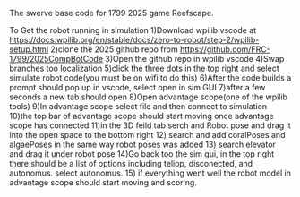 The swerve base code for 1799 2025 game Reefscape.


To Get the robot running in simulation
1)Download wpilib vscode at https://docs.wpilib.org/en/stable/docs/zero-to-robot/step-2/wpilib-setup.html
2)clone the 2025 github repo from https://github.com/FRC-1799/2025CompBotCode
3)Open the github repo in wpilib vscode
4)Swap branches too localization
5)click the three dots in the top right and select simulate robot code(you must be on wifi to do this)
6)After the code builds a prompt should pop up in vscode, select open in sim GUI
7)after a few seconds a new tab should open
8)Open advantage scope(one of the wpilib tools)
9)In advantage scope select file and then connect to simulation 
10)the top bar of advantage scope should start moving once advantage scope has connected
11)in the 3D feild tab serch and Robot pose and drag it into the open space to the bottom right
12) search and add coralPoses and algaePoses in the same way robot poses was added
13) search elevator and drag it under robot pose 
14)Go back too the sim gui, in the top right there should be a list of options including teliop, disconected, and autonomus. select autonomus.
15) if everything went well the robot model in advantage scope should start moving and scoring.
